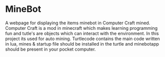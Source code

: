 # MineBot

A webpage for displaying the items minebot in Computer Craft mined.
Computer Craft is a mod in minecraft which makes learning programming fun and tutle's are objects which can interact with the environment. In this project its used for auto mining.
Turtlecode contains the main code written in lua, mines & startup file should be installed in the turtle and minebotapp should be present in your pocket computer.